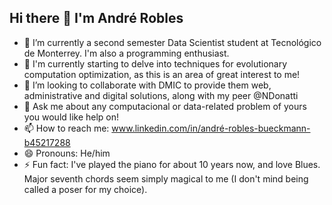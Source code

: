 ## Hi there 👋 I'm André Robles

- 🔭 I’m currently a second semester Data Scientist student at Tecnológico de Monterrey. I'm also a programming enthusiast.
- 🌱 I'm currently starting to delve into techniques for evolutionary computation optimization, as this is an area of great interest to me!
- 👯 I’m looking to collaborate with DMIC to provide them web, administrative and digital solutions, along with my peer @NDonatti
- 💬 Ask me about any computacional or data-related problem of yours you would like help on!
- 📫 How to reach me: www.linkedin.com/in/andré-robles-bueckmann-b45217288
- 😄 Pronouns: He/him
- ⚡ Fun fact: I've played the piano for about 10 years now, and love Blues. Major seventh chords seem simply magical to me (I don't mind being called a poser for my choice).
